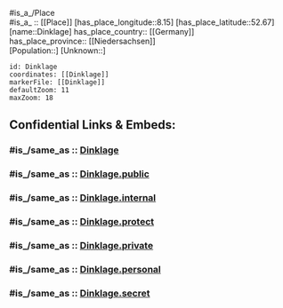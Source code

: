 ﻿---
confidential: public
isDeleted: false
location:
- 52.67
- 8.15
mapmarker: city
mapzoom:
- 7
- 12
SpocWebEntityId: 29805
tags:
- geo/City
type: City
---

#is_a_/Place  
#is_a_ :: [[Place]] 
[has_place_longitude::8.15] 
[has_place_latitude::52.67] 
[name::Dinklage] 
has_place_country:: [[Germany]]  
has_place_province:: [[Niedersachsen]]  
[Population::] 
[Unknown::] 


```leaflet
id: Dinklage
coordinates: [[Dinklage]] 
markerFile: [[Dinklage]] 
defaultZoom: 11 
maxZoom: 18
```


## Confidential Links & Embeds: 

### #is_/same_as :: [Dinklage](/_Standards/Earth/Continent/Europe/Europe~Central/Germany/Germany~West/Niedersachsen/counties~Niedersachsen/Vechta/cities~Vechta/Dinklage.md) 

### #is_/same_as :: [Dinklage.public](/_public/Earth/Continent/Europe/Europe~Central/Germany/Germany~West/Niedersachsen/counties~Niedersachsen/Vechta/cities~Vechta/Dinklage.public.md) 

### #is_/same_as :: [Dinklage.internal](/_internal/Earth/Continent/Europe/Europe~Central/Germany/Germany~West/Niedersachsen/counties~Niedersachsen/Vechta/cities~Vechta/Dinklage.internal.md) 

### #is_/same_as :: [Dinklage.protect](/_protect/Earth/Continent/Europe/Europe~Central/Germany/Germany~West/Niedersachsen/counties~Niedersachsen/Vechta/cities~Vechta/Dinklage.protect.md) 

### #is_/same_as :: [Dinklage.private](/_private/Earth/Continent/Europe/Europe~Central/Germany/Germany~West/Niedersachsen/counties~Niedersachsen/Vechta/cities~Vechta/Dinklage.private.md) 

### #is_/same_as :: [Dinklage.personal](/_personal/Earth/Continent/Europe/Europe~Central/Germany/Germany~West/Niedersachsen/counties~Niedersachsen/Vechta/cities~Vechta/Dinklage.personal.md) 

### #is_/same_as :: [Dinklage.secret](/_secret/Earth/Continent/Europe/Europe~Central/Germany/Germany~West/Niedersachsen/counties~Niedersachsen/Vechta/cities~Vechta/Dinklage.secret.md)

